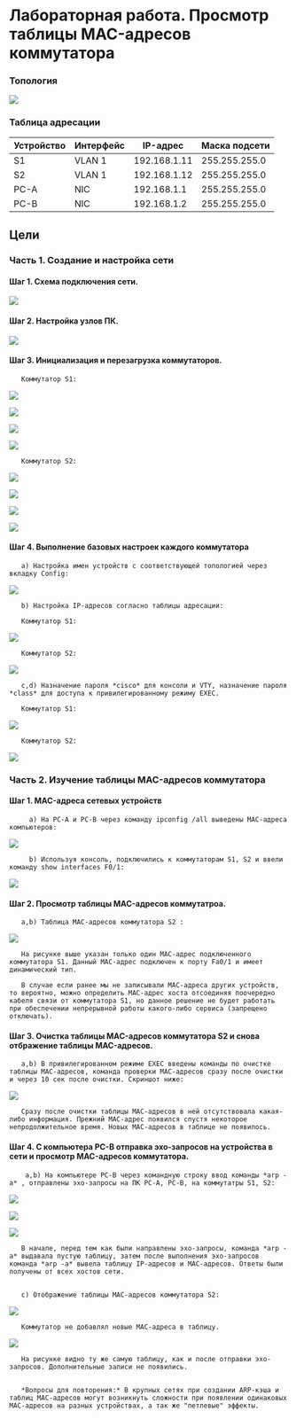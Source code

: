 # Лабораторная работа. Просмотр таблицы MAC-адресов коммутатора

### Топология

![](https://github.com/AlexIridium/net_engineer_otus/blob/main/lab02/pic01.JPG)

### Таблица адресации

| Устройство | Интерфейс | IP-адрес | Маска подсети |
| --- | --- | --- | --- |
| S1 | VLAN 1 | 192.168.1.11 | 255.255.255.0 |
| S2 | VLAN 1 | 192.168.1.12 | 255.255.255.0 |
| PC-A | NIC | 192.168.1.1 | 255.255.255.0 |
| PC-B | NIC | 192.168.1.2 | 255.255.255.0 |


## Цели

   ### Часть 1. Создание и настройка сети

   #### Шаг 1. Схема подключения сети.

   ![](https://github.com/AlexIridium/net_engineer_otus/blob/main/lab02/pic01.JPG)


   #### Шаг 2. Настройка узлов ПК.

   ![](https://github.com/AlexIridium/net_engineer_otus/blob/main/lab02/pic06.JPG)


   #### Шаг 3. Инициализация и перезагрузка коммутаторов.

       Коммутатор S1:

   ![](https://github.com/AlexIridium/net_engineer_otus/blob/main/lab02/pic07_1.JPG)

   ![](https://github.com/AlexIridium/net_engineer_otus/blob/main/lab02/pic07_2.JPG)

   ![](https://github.com/AlexIridium/net_engineer_otus/blob/main/lab02/pic07_3.JPG)

   ![](https://github.com/AlexIridium/net_engineer_otus/blob/main/lab02/pic07_4.JPG)



       Коммутатор S2:

   ![](https://github.com/AlexIridium/net_engineer_otus/blob/main/lab02/pic08_1.JPG)

   ![](https://github.com/AlexIridium/net_engineer_otus/blob/main/lab02/pic08_2.JPG)

   ![](https://github.com/AlexIridium/net_engineer_otus/blob/main/lab02/pic08_3.JPG)

   ![](https://github.com/AlexIridium/net_engineer_otus/blob/main/lab02/pic08_4.JPG)


   #### Шаг 4. Выполнение базовых настроек каждого коммутатора


       a) Настройка имен устройств с соответствующей топологией через вкладку Config:

   ![](https://github.com/AlexIridium/net_engineer_otus/blob/main/lab02/pic09.JPG)


       b) Настройка IP-адресов согласно таблицы адресации:

       Коммутатор S1:

   ![](https://github.com/AlexIridium/net_engineer_otus/blob/main/lab02/pic10.JPG)


       Коммутатор S2:

   ![](https://github.com/AlexIridium/net_engineer_otus/blob/main/lab02/pic11.JPG)


       c,d) Назначение пароля *cisco* для консоли и VTY, назначение пароля *class* для доступа к привилегированному режиму EXEC.

       Коммутатор S1:

   ![](https://github.com/AlexIridium/net_engineer_otus/blob/main/lab02/pic12.JPG)


       Коммутатор S2:

   ![](https://github.com/AlexIridium/net_engineer_otus/blob/main/lab02/pic13.JPG)

   








   ### Часть 2. Изучение таблицы MAC-адресов коммутатора

   #### Шаг 1. MAC-адреса сетевых устройств

         а) На РС-А и РС-В через команду ipconfig /all выведены MAC-адреса компьютеров:
         
   ![](https://github.com/AlexIridium/net_engineer_otus/blob/main/lab02/pic02.JPG)

         b) Используя консоль, подключились к коммутаторам S1, S2 и ввели команду show interfaces F0/1:

   ![](https://github.com/AlexIridium/net_engineer_otus/blob/main/lab02/pic03.JPG)

   #### Шаг 2. Просмотр таблицы MAC-адресов коммутатроа.

       a,b) Таблица MAC-адресов коммутатора S2 :

   ![](https://github.com/AlexIridium/net_engineer_otus/blob/main/lab02/pic04.JPG)

       На рисунке выше указан только один MAC-адрес подключенного коммутатора S1. Данный MAC-адрес подключен к порту Fa0/1 и имеет динамический тип.
       
       В случае если ранее мы не записывали MAC-адреса других устройств, то вероятно, можно определить MAC-адрес хоста отсоединяя поочередно кабеля связи от коммутатора S1, но данное решение не будет работать при обеспечении непрерывной работы какого-либо сервиса (запрещено отключать).

   #### Шаг 3. Очистка таблицы MAC-адресов коммутатора S2 и снова отбражение таблицы MAC-адресов.

       a,b) В привилегированном режиме EXEC введены команды по очистке таблицы MAC-адресов, команда проверки MAC-адресов сразу после очистки и через 10 сек после очистки. Скриншот ниже:

   ![](https://github.com/AlexIridium/net_engineer_otus/blob/main/lab02/pic05.JPG)

       Сразу после очистки таблицы MAC-адресов в ней отсутствовала какая-либо информация. Прежний MAC-адрес появился спустя некоторое непродолжительное время. Новых MAC-адресов в таблице не появилось.

   #### Шаг 4. С компьютера РС-В отправка эхо-запросов на устройства в сети и просмотр MAC-адресов коммутатора.


        a,b) На компьютере PC-B через командную строку ввод команды *arp -a* , отправлены эхо-запросы на ПК PC-A, PC-B, на коммутатры S1, S2:

   ![](https://github.com/AlexIridium/net_engineer_otus/blob/main/lab02/pic14.JPG)

        
   ![](https://github.com/AlexIridium/net_engineer_otus/blob/main/lab02/pic15.JPG)


   ![](https://github.com/AlexIridium/net_engineer_otus/blob/main/lab02/pic16.JPG)


       В начале, перед тем как были направлены эхо-запросы, команда *arp -a* выдавала пустую таблицу, затем после выполнения эхо-запросов команда *arp -a* вывела таблицу IP-адресов и MAC-адресов. Ответы были получены от всех хостов сети.


       c) Отображение таблицы MAC-адресов коммутатора S2:

   
   ![](https://github.com/AlexIridium/net_engineer_otus/blob/main/lab02/pic17.JPG)

       Коммутатор не добавлял новые MAC-адреса в таблицу.


   

   ![](https://github.com/AlexIridium/net_engineer_otus/blob/main/lab02/pic18.JPG)

       На рисунке видно ту же самую таблицу, как и после отправки эхо-запросов. Дополнительные записи не появились.


       *Вопросы для повторения:* В крупных сетях при создании ARP-кэша и таблиц MAC-адресов могут возникнуть сложности при появлении одинаковых MAC-адресов на разных устройствах, а так же "петлевые" эффекты.

   

        

         
        
    
   

   





